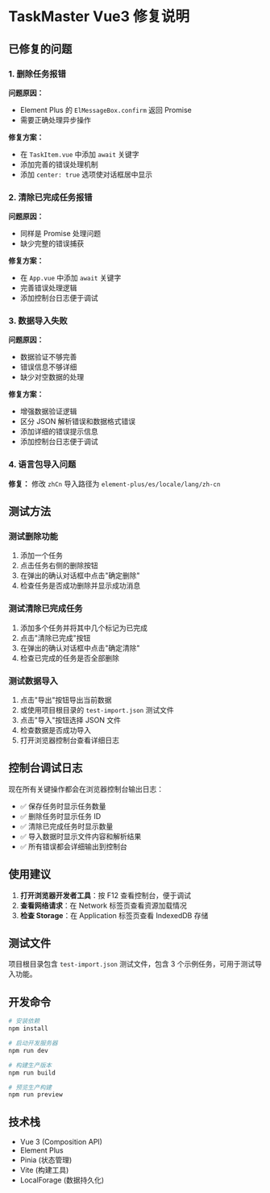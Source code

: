 # TaskMaster Vue3 修复说明

## 已修复的问题

### 1. 删除任务报错
**问题原因：**
- Element Plus 的 `ElMessageBox.confirm` 返回 Promise
- 需要正确处理异步操作

**修复方案：**
- 在 `TaskItem.vue` 中添加 `await` 关键字
- 添加完善的错误处理机制
- 添加 `center: true` 选项使对话框居中显示

### 2. 清除已完成任务报错
**问题原因：**
- 同样是 Promise 处理问题
- 缺少完整的错误捕获

**修复方案：**
- 在 `App.vue` 中添加 `await` 关键字
- 完善错误处理逻辑
- 添加控制台日志便于调试

### 3. 数据导入失败
**问题原因：**
- 数据验证不够完善
- 错误信息不够详细
- 缺少对空数据的处理

**修复方案：**
- 增强数据验证逻辑
- 区分 JSON 解析错误和数据格式错误
- 添加详细的错误提示信息
- 添加控制台日志便于调试

### 4. 语言包导入问题
**修复：** 修改 `zhCn` 导入路径为 `element-plus/es/locale/lang/zh-cn`

## 测试方法

### 测试删除功能
1. 添加一个任务
2. 点击任务右侧的删除按钮
3. 在弹出的确认对话框中点击"确定删除"
4. 检查任务是否成功删除并显示成功消息

### 测试清除已完成任务
1. 添加多个任务并将其中几个标记为已完成
2. 点击"清除已完成"按钮
3. 在弹出的确认对话框中点击"确定清除"
4. 检查已完成的任务是否全部删除

### 测试数据导入
1. 点击"导出"按钮导出当前数据
2. 或使用项目根目录的 `test-import.json` 测试文件
3. 点击"导入"按钮选择 JSON 文件
4. 检查数据是否成功导入
5. 打开浏览器控制台查看详细日志

## 控制台调试日志

现在所有关键操作都会在浏览器控制台输出日志：

- ✅ 保存任务时显示任务数量
- ✅ 删除任务时显示任务 ID
- ✅ 清除已完成任务时显示数量
- ✅ 导入数据时显示文件内容和解析结果
- ✅ 所有错误都会详细输出到控制台

## 使用建议

1. **打开浏览器开发者工具**：按 F12 查看控制台，便于调试
2. **查看网络请求**：在 Network 标签页查看资源加载情况
3. **检查 Storage**：在 Application 标签页查看 IndexedDB 存储

## 测试文件

项目根目录包含 `test-import.json` 测试文件，包含 3 个示例任务，可用于测试导入功能。

## 开发命令

```bash
# 安装依赖
npm install

# 启动开发服务器
npm run dev

# 构建生产版本
npm run build

# 预览生产构建
npm run preview
```

## 技术栈

- Vue 3 (Composition API)
- Element Plus
- Pinia (状态管理)
- Vite (构建工具)
- LocalForage (数据持久化)

